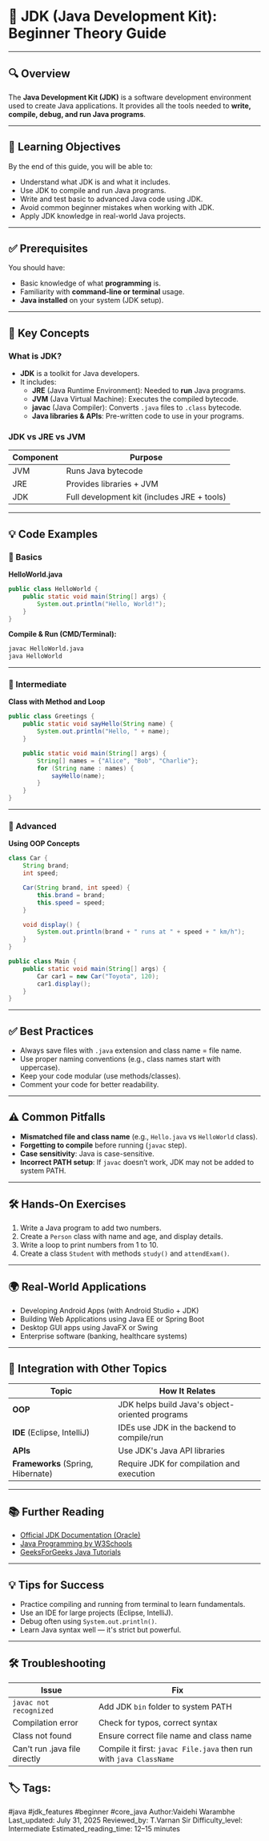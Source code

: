 
# 📘 JDK (Java Development Kit): Beginner Theory Guide

---

## 🔍 Overview

The **Java Development Kit (JDK)** is a software development environment used to create Java applications. It provides all the tools needed to **write, compile, debug, and run Java programs**.

---

## 🎯 Learning Objectives

By the end of this guide, you will be able to:

- Understand what JDK is and what it includes.
- Use JDK to compile and run Java programs.
- Write and test basic to advanced Java code using JDK.
- Avoid common beginner mistakes when working with JDK.
- Apply JDK knowledge in real-world Java projects.

---

## ✅ Prerequisites

You should have:

- Basic knowledge of what **programming** is.
- Familiarity with **command-line or terminal** usage.
- **Java installed** on your system (JDK setup).

---

## 🧠 Key Concepts

### What is JDK?

- **JDK** is a toolkit for Java developers.
- It includes:
  - **JRE** (Java Runtime Environment): Needed to **run** Java programs.
  - **JVM** (Java Virtual Machine): Executes the compiled bytecode.
  - **javac** (Java Compiler): Converts `.java` files to `.class` bytecode.
  - **Java libraries & APIs**: Pre-written code to use in your programs.

### JDK vs JRE vs JVM

| Component | Purpose |
|----------|---------|
| JVM | Runs Java bytecode |
| JRE | Provides libraries + JVM |
| JDK | Full development kit (includes JRE + tools) |

---

## 💡 Code Examples

### 🔹 Basics

**HelloWorld.java**
```java
public class HelloWorld {
    public static void main(String[] args) {
        System.out.println("Hello, World!");
    }
}
```
**Compile & Run (CMD/Terminal):**
```bash
javac HelloWorld.java
java HelloWorld
```

---

### 🔸 Intermediate

**Class with Method and Loop**
```java
public class Greetings {
    public static void sayHello(String name) {
        System.out.println("Hello, " + name);
    }

    public static void main(String[] args) {
        String[] names = {"Alice", "Bob", "Charlie"};
        for (String name : names) {
            sayHello(name);
        }
    }
}
```

---

### 🔺 Advanced

**Using OOP Concepts**
```java
class Car {
    String brand;
    int speed;

    Car(String brand, int speed) {
        this.brand = brand;
        this.speed = speed;
    }

    void display() {
        System.out.println(brand + " runs at " + speed + " km/h");
    }
}

public class Main {
    public static void main(String[] args) {
        Car car1 = new Car("Toyota", 120);
        car1.display();
    }
}
```

---

## ✅ Best Practices

- Always save files with `.java` extension and class name = file name.
- Use proper naming conventions (e.g., class names start with uppercase).
- Keep your code modular (use methods/classes).
- Comment your code for better readability.

---

## ⚠️ Common Pitfalls

- **Mismatched file and class name** (e.g., `Hello.java` vs `HelloWorld` class).
- **Forgetting to compile** before running (`javac` step).
- **Case sensitivity**: Java is case-sensitive.
- **Incorrect PATH setup**: If `javac` doesn’t work, JDK may not be added to system PATH.

---

## 🛠️ Hands-On Exercises

1. Write a Java program to add two numbers.
2. Create a `Person` class with name and age, and display details.
3. Write a loop to print numbers from 1 to 10.
4. Create a class `Student` with methods `study()` and `attendExam()`.

---

## 🌍 Real-World Applications

- Developing Android Apps (with Android Studio + JDK)
- Building Web Applications using Java EE or Spring Boot
- Desktop GUI apps using JavaFX or Swing
- Enterprise software (banking, healthcare systems)

---

## 🔗 Integration with Other Topics

| Topic | How It Relates |
|-------|----------------|
| **OOP** | JDK helps build Java's object-oriented programs |
| **IDE** (Eclipse, IntelliJ) | IDEs use JDK in the backend to compile/run |
| **APIs** | Use JDK's Java API libraries |
| **Frameworks** (Spring, Hibernate) | Require JDK for compilation and execution |

---

## 📚 Further Reading

- [Official JDK Documentation (Oracle)](https://docs.oracle.com/en/java/javase/)
- [Java Programming by W3Schools](https://www.w3schools.com/java/)
- [GeeksForGeeks Java Tutorials](https://www.geeksforgeeks.org/java/)

---

## 💡 Tips for Success

- Practice compiling and running from terminal to learn fundamentals.
- Use an IDE for large projects (Eclipse, IntelliJ).
- Debug often using `System.out.println()`.
- Learn Java syntax well — it's strict but powerful.

---

## 🛠️ Troubleshooting

| Issue | Fix |
|-------|-----|
| `javac not recognized` | Add JDK `bin` folder to system PATH |
| Compilation error | Check for typos, correct syntax |
| Class not found | Ensure correct file name and class name |
| Can't run .java file directly | Compile it first: `javac File.java` then run with `java ClassName` |


## 🏷️ Tags:
 #java #jdk_features #beginner #core_java
 Author:Vaidehi Warambhe
 Last_updated: July 31, 2025
 Reviewed_by: T.Varnan Sir
 Difficulty_level: Intermediate
 Estimated_reading_time: 12–15 minutes